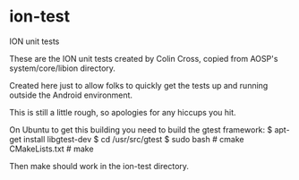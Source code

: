 ion-test
========

ION unit tests

These are the ION unit tests created by Colin Cross, copied from AOSP's system/core/libion directory.

Created here just to allow folks to quickly get the tests up and running outside the Android environment.

This is still a little rough, so apologies for any hiccups you hit.

On Ubuntu to get this building you need to build the gtest framework:
	$ apt-get install libgtest-dev
	$ cd /usr/src/gtest
	$ sudo bash
	# cmake CMakeLists.txt
	# make

Then make should work in the ion-test directory.

